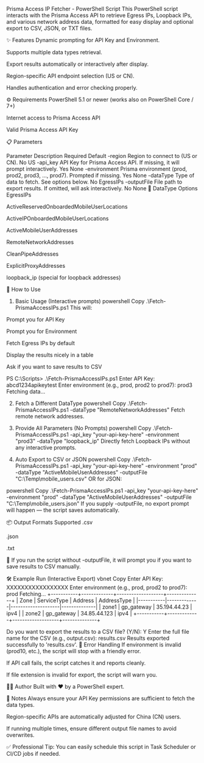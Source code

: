 Prisma Access IP Fetcher - PowerShell Script
This PowerShell script interacts with the Prisma Access API to retrieve Egress IPs, Loopback IPs, and various network address data, formatted for easy display and optional export to CSV, JSON, or TXT files.

✨ Features
Dynamic prompting for API Key and Environment.

Supports multiple data types retrieval.

Export results automatically or interactively after display.

Region-specific API endpoint selection (US or CN).

Handles authentication and error checking properly.

⚙️ Requirements
PowerShell 5.1 or newer (works also on PowerShell Core / 7+)

Internet access to Prisma Access API

Valid Prisma Access API Key

📋 Parameters

Parameter	Description	Required	Default
-region	Region to connect to (US or CN).	No	US
-api_key	API Key for Prisma Access API. If missing, it will prompt interactively.	Yes	None
-environment	Prisma environment (prod, prod2, prod3, ..., prod7). Prompted if missing.	Yes	None
-dataType	Type of data to fetch. See options below.	No	EgressIPs
-outputFile	File path to export results. If omitted, will ask interactively.	No	None
📂 DataType Options
EgressIPs

ActiveReservedOnboardedMobileUserLocations

ActiveIPOnboardedMobileUserLocations

ActiveMobileUserAddresses

RemoteNetworkAddresses

CleanPipeAddresses

ExplicitProxyAddresses

loopback_ip (special for loopback addresses)

🚀 How to Use
1. Basic Usage (Interactive prompts)
powershell
Copy
.\Fetch-PrismaAccessIPs.ps1
This will:

Prompt you for API Key

Prompt you for Environment

Fetch Egress IPs by default

Display the results nicely in a table

Ask if you want to save results to CSV

PS C:\Scripts> .\Fetch-PrismaAccessIPs.ps1
Enter API Key: abcd1234apikeytest
Enter environment (e.g., prod, prod2 to prod7): prod3
Fetching data...



2. Fetch a Different DataType
powershell
Copy
.\Fetch-PrismaAccessIPs.ps1 -dataType "RemoteNetworkAddresses"
Fetch remote network addresses.

3. Provide All Parameters (No Prompts)
powershell
Copy
.\Fetch-PrismaAccessIPs.ps1 -api_key "your-api-key-here" -environment "prod3" -dataType "loopback_ip"
Directly fetch Loopback IPs without any interactive prompts.

4. Auto Export to CSV or JSON
powershell
Copy
.\Fetch-PrismaAccessIPs.ps1 -api_key "your-api-key-here" -environment "prod" -dataType "ActiveMobileUserAddresses" -outputFile "C:\Temp\mobile_users.csv"
OR for JSON:

powershell
Copy
.\Fetch-PrismaAccessIPs.ps1 -api_key "your-api-key-here" -environment "prod" -dataType "ActiveMobileUserAddresses" -outputFile "C:\Temp\mobile_users.json"
If you supply -outputFile, no export prompt will happen — the script saves automatically.

📦 Output Formats Supported
.csv

.json

.txt

💬 If you run the script without -outputFile, it will prompt you if you want to save results to CSV manually.

🛠️ Example Run (Interactive Export)
vbnet
Copy
Enter API Key: XXXXXXXXXXXXXXXXX
Enter environment (e.g., prod, prod2 to prod7): prod
Fetching...
+-----------+-------------+-------------------+--------------+
| Zone      | ServiceType | Address            | AddressType  |
|-----------|-------------|--------------------|--------------|
| zone1     | gp_gateway   | 35.194.44.23        | ipv4       |
| zone2     | gp_gateway   | 34.85.44.123        | ipv4       |
+-----------+-------------+-------------------+--------------+

Do you want to export the results to a CSV file? (Y/N): Y
Enter the full file name for the CSV (e.g., output.csv): results.csv
Results exported successfully to 'results.csv'.
🚧 Error Handling
If environment is invalid (prod10, etc.), the script will stop with a friendly error.

If API call fails, the script catches it and reports cleanly.

If file extension is invalid for export, the script will warn you.

👨‍💻 Author
Built with ❤️ by a PowerShell expert.

📌 Notes
Always ensure your API Key permissions are sufficient to fetch the data types.

Region-specific APIs are automatically adjusted for China (CN) users.

If running multiple times, ensure different output file names to avoid overwrites.

✅ Professional Tip: You can easily schedule this script in Task Scheduler or CI/CD jobs if needed.

